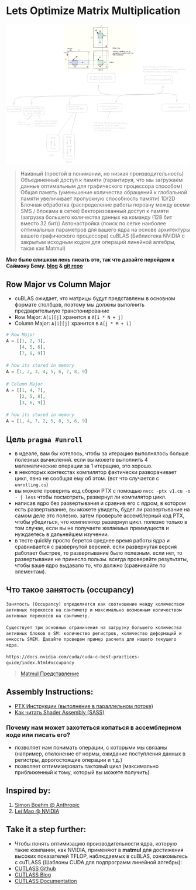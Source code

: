# Lets Optimize Matrix Multiplication

![](assets/comparison.png)

> Наивный (простой в понимании, но низкая производительность)
> Объединенный доступ к памяти (гарантируя, что мы загружаем данные оптимальным для графического процессора способом)
> Общая память (уменьшение количества обращений к глобальной памяти увеличивает пропускную способность памяти)
> 1D/2D Блочная обработка (распределение работы поровну между всеми SMS / блоками в сетке)
> Векторизованный доступ к памяти (загрузка большего количества данных на команду (128 бит вместо 32 бит))
> Автонастройка (поиск по сетке наиболее оптимальных параметров для вашего ядра на основе архитектуры вашего графического процессора)
> cuBLAS (Библиотека NVIDIA с закрытым исходным кодом для операций линейной алгебры, такая как Matmul)

**Мне было слишком лень писать это, так что давайте перейдем к Саймону Бему. [blog](https://siboehm.com/articles/22/CUDA-MMM) & [git repo](https://github.com/siboehm/SGEMM_CUDA)**

## Row Major vs Column Major

- cuBLAS ожидает, что матрицы будут представлены в основном формате столбцов, поэтому мы должны выполнить предварительную транспонирование
- Row Major: `A[i][j]` хранится в `A[i * N + j]`
- Column Major: `A[i][j]` хранится в `A[j * M + i]`

```python
# Row Major
A = [[1, 2, 3],
     [4, 5, 6],
     [7, 8, 9]]

# how its stored in memory
A = [1, 2, 3, 4, 5, 6, 7, 8, 9]

# Column Major
A = [[1, 4, 7],
     [2, 5, 8],
     [3, 6, 9]]

# how its stored in memory
A = [1, 4, 7, 2, 5, 8, 3, 6, 9]
```

## Цель `pragma #unroll`

- в идеале, вам бы хотелось, чтобы за итерацию выполнялось больше полезных вычислений. если вы можете выполнить 4 математические операции за 1 итерацию, это хорошо.
- в некоторых контекстах компилятор фактически разворачивает цикл, явно не сообщая ему об этом. (вот что случается с `unrolling.cu`)
- вы можете проверить код сборки PTX с помощью `nvcc -ptx v1.cu -o - | less` чтобы посмотреть, развернул ли компилятор цикл.
- написав ядро без развертывания и сравнив его с ядром, в котором есть развертывание, вы можете увидеть, будет ли развертывание
  на самом деле это полезно. затем проверьте ассемблерный код PTX, чтобы убедиться, что компилятор развернул цикл. полезно только в том случае, если вы не получаете желаемых преимуществ и нуждаетесь в дальнейшем изучении.
- в тесте quickly просто берется среднее время работы ядра и сравнивается с развернутой версией. если развернутая версия работает быстрее, то развертывание было полезным. если нет, то развертывание не принесло пользы. всегда проверяйте результаты, чтобы ваше ядро выдавало то, что должно (сравнивайте по элементам).

## Что такое занятость (occupancy)

    Занятость (Occupancy) определяется как соотношение между количеством активных перекосов на сантиметр и максимально возможным количеством активных перекосов на сантиметр.

    Существует три основных ограничения на загрузку большего количества активных блоков в SM: количество регистров, количество деформаций и емкость SMEM. Давайте проведем пример расчета для нашего текущего ядра.

    https://docs.nvidia.com/cuda/cuda-c-best-practices-guide/index.html#occupancy

> [Matmul Представление](https://docs.nvidia.com/deeplearning/performance/dl-performance-matrix-multiplication/index.html)

## Assembly Instructions:

- [PTX Инструкции (выполнение в параллельном потоке)](https://docs.nvidia.com/cuda/parallel-thread-execution/index.html#ptx-machine-model)
- [Как читать Shader Assembly (SASS)](https://interplayoflight.wordpress.com/2021/04/18/how-to-read-shader-assembly/)

### Почему нам может захотеться копаться в ассемблерном коде или писать его?

- позволяет нам понимать операции, с которыми мы связаны (например, отклонение от нормы, ожидание поступления данных в регистры, дорогостоящие операции и т.д.)
- позволяет оптимизировать тактовый цикл (максимально приближенный к тому, который вы можете получить).

## Inspired by:

1. [Simon Boehm @ Anthropic](https://siboehm.com/articles/22/CUDA-MMM)
2. [Lei Mao @ NVIDIA](https://github.com/leimao/CUDA-GEMM-Optimization)

## Take it a step further:

- Чтобы понять оптимизацию производительности ядра, которую такие компании, как NVIDIA, применяют в **matmul** для достижения высоких показателей TFLOP, наблюдаемых в cuBLAS, ознакомьтесь с cuTLASS (Шаблоны CUDA для подпрограмм линейной алгебры):
- [CUTLASS Github](https://github.com/NVIDIA/cutlass)
- [CUTLASS Blog](https://developer.nvidia.com/blog/cutlass-linear-algebra-cuda/)
- [CUTLASS Documentation](https://nvidia.github.io/cutlass/)
